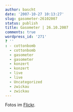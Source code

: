 ```yaml
---
author: bascht
date: '2007-10-27 10:13:27'
slug: gasometer-26102007
status: publish
title: Gasometer | 26.10.2007
comments: true
wordpress_id: '271'
? ''
: - cottonbomb
  - cottonbomb
  - gasometer
  - gasometer
  - konzert
  - konzert
  - live
  - live
  - Uncategorized
  - zwickau
  - zwickau
---
```


Fotos im [Flickr](http://flickr.com/photos/bascht/tags/gasometer).



